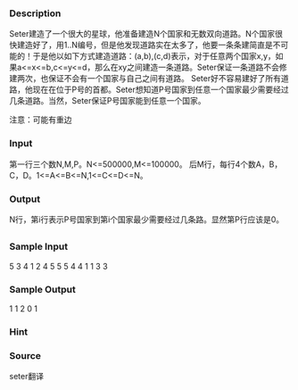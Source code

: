 
### Description


Seter建造了一个很大的星球，他准备建造N个国家和无数双向道路。N个国家很快建造好了，用1..N编号，但是他发现道路实在太多了，他要一条条建简直是不可能的！于是他以如下方式建造道路：(a,b),(c,d)表示，对于任意两个国家x,y，如果a<=x<=b,c<=y<=d，那么在xy之间建造一条道路。Seter保证一条道路不会修建两次，也保证不会有一个国家与自己之间有道路。
Seter好不容易建好了所有道路，他现在在位于P号的首都。Seter想知道P号国家到任意一个国家最少需要经过几条道路。当然，Seter保证P号国家能到任意一个国家。






注意：可能有重边 
### Input



第一行三个数N,M,P。N<=500000,M<=100000。
后M行，每行4个数A，B，C，D。1<=A<=B<=N,1<=C<=D<=N。







### Output



N行，第i行表示P号国家到第i个国家最少需要经过几条路。显然第P行应该是0。




## 




### Sample Input
5 3 4
1 2 4 5
5 5 4 4
1 1 3 3



### Sample Output
1
1
2
0
1
### Hint

### Source
seter翻译